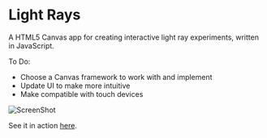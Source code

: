 # Light Rays
A HTML5 Canvas app for creating interactive light ray experiments, written in JavaScript.

To Do:
- Choose a Canvas framework to work with and implement
- Update UI to make more intuitive
- Make compatible with touch devices

![ScreenShot](https://raw.github.com/jonnytownend/light-rays/master/Images/screenshot.png)

See it in action [here](https://jonnytownend.github.io/light-rays/).
